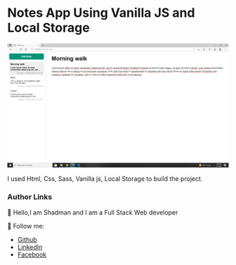# Notes App Using Vanilla JS and Local Storage    
    
<img src="ss.png"/>  

<br/>

I used Html, Css, Sass, Vanilla js, Local Storage to build the project.
<br/>

### Author Links  

👋 Hello,I am Shadman and I am a Full Stack Web developer  

🚀 Follow me:  


  - [Github](https://github.com/sakibshadman1)
  - [LinkedIn](https://www.linkedin.com/in/shadman-sakib-95462923a/)
  - [Facebook](https://www.facebook.com/shadman.sakibtanmoy)
  




<!-- all link is here -->


